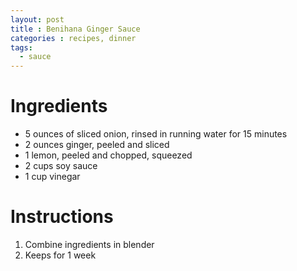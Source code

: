 ```yaml
---
layout: post
title : Benihana Ginger Sauce
categories : recipes, dinner
tags:
  - sauce
---
```


# Ingredients

* 5 ounces of sliced onion, rinsed in running water for 15 minutes
* 2 ounces ginger, peeled and sliced
* 1 lemon, peeled and chopped, squeezed
* 2 cups soy sauce
* 1 cup vinegar

# Instructions

1. Combine ingredients in blender
2. Keeps for 1 week
